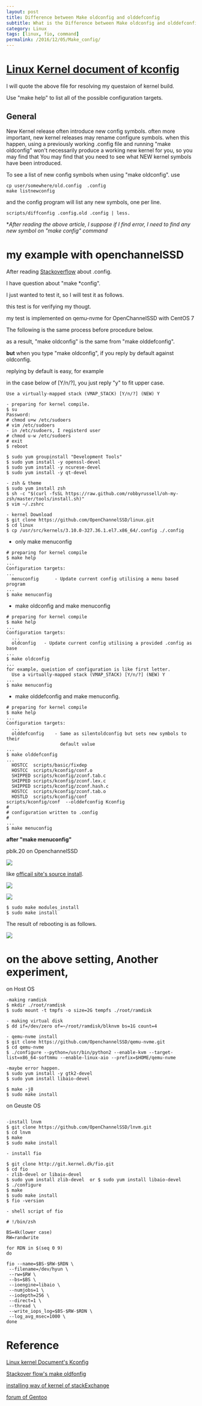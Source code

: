 ```yaml
---
layout: post
title: Difference between Make oldconfig and olddefconfig
subtitle: What is the Difference between Make oldconfig and olddefconfig ?
category: Linux
tags: [linux, fio, command]
permalink: /2016/12/05/Make_config/
---
```


# [Linux Kernel document of kconfig](https://kernel.org/doc/Documentation/kbuild/kconfig.txt)

 I will quote the above file for resolving my questaion of kernel build. 
 
 Use "make help" to list all of the possible configuration targets. 
 
## General 

 New Kernel release often introduce new config symbols. often more important, new kernel releases may rename configure symbols. when this happen, using a previously working .config file and running "make oldconfig" won't necessarily produce a working new kernel for you, so you may find that You may find that you need to see what NEW kernel symbols have been introduced. 
 
 To see a list of new config symbols when using "make oldconfig". use 
 
    cp user/somewhere/old.config  .config
    make listnewconfig
    
 and the config program will list any new symbols, one per line. 
 
    scripts/diffconfig .config.old .config | less. 
    
**After reading the above article, I suppose if I find error, I need to find any new symbol on "make *config" command**


# my example with openchannelSSD

After reading [Stackoverflow](http://stackoverflow.com/questions/4178526/what-does-make-oldconfig-do-exactly-in-the-linux-kernel-makefile) about .config. 

I have question about "make *config". 

I just wanted to test it, so I will test it as follows.  

this test is for verifying my thougt. 

my test is implemented on qemu-nvme for OpenChannelSSD with CentOS 7

The following is the same process before procedure below.

as a result, "make oldconfig" is the same from "make olddefconfig".

**but** when you type "make oldconfig", if you reply by default against oldconfig.

replying by default is easy, for example

in the case below of [Y/n/?], you just reply "y" to fit upper case. 

```shell
Use a virtually-mapped stack (VMAP_STACK) [Y/n/?] (NEW) Y
```

```shell
- preparing for kernel compile. 
$ su
Password:
# chmod u+w /etc/sudoers
# vim /etc/sudoers
- in /etc/sudoers, I registerd user
# chmod u-w /etc/sudoers
# exit
$ reboot
 
$ sudo yum groupinstall "Development Tools"
$ sudo yum install -y openssl-devel
$ sudo yum install -y ncurese-devel
$ sudo yum install -y qt-devel

- zsh & theme
$ sudo yum install zsh
$ sh -c "$(curl -fsSL https://raw.github.com/robbyrussell/oh-my-zsh/master/tools/install.sh)"
$ vim ~/.zshrc

- kernel Download
$ git clone https://github.com/OpenChannelSSD/linux.git
$ cd linux
$ cp /usr/src/kernels/3.10.0-327.36.1.el7.x86_64/.config ./.config
```

- only make menuconfig

```shell 
# preparing for kernel compile
$ make help 
...
Configuration targets:
...
  menuconfig	  - Update current config utilising a menu based program
...
$ make menuconfig
```

- make oldconfig and make menuconfig 

```shell 
# preparing for kernel compile
$ make help 
...
Configuration targets:
  ...
  oldconfig	  - Update current config utilising a provided .config as base
...
$ make oldconfig
...
for example, queistion of configuration is like first letter.
  Use a virtually-mapped stack (VMAP_STACK) [Y/n/?] (NEW) Y
...
$ make menuconfig
```

- make olddefconfig and make menuconfig.
 
```shell 
# preparing for kernel compile
$ make help 
...
Configuration targets:
  ...
  olddefconfig	  - Same as silentoldconfig but sets new symbols to their
                    default value
...
$ make olddefconfig 
...
  HOSTCC  scripts/basic/fixdep
  HOSTCC  scripts/kconfig/conf.o
  SHIPPED scripts/kconfig/zconf.tab.c
  SHIPPED scripts/kconfig/zconf.lex.c
  SHIPPED scripts/kconfig/zconf.hash.c
  HOSTCC  scripts/kconfig/zconf.tab.o
  HOSTLD  scripts/kconfig/conf
scripts/kconfig/conf  --olddefconfig Kconfig
#
# configuration written to .config
#
...
$ make menuconfig
```
 
**after "make menuconfig"**

pblk.20 on OpenchannelSSD


![](/img/Image/Linux/2016-12-05-Make_config/Source_install_OpenchannelSSD_(pblk20).png)

like [officail site's source install](http://openchannelssd.readthedocs.io/en/latest/gettingstarted/#source-install). 

![](/img/Image/Linux/2016-12-05-Make_config/make_menuconfig_pblk_20_OpenchannelSSD.png)

![](/img/Image/Linux/2016-12-05-Make_config/Make_menuconfig(pblk20)-NVM_Express_block_device.png)


```shell 
$ sudo make modules_install
$ sudo make install
```

The result of rebooting is as follows. 

![](/img/Image/Linux/2016-12-05-Make_config/Booting_success_of_the_new_linux.png)


# on the above setting, Another experiment, 

on Host OS

```
-making ramdisk 
$ mkdir ./root/ramdisk
$ sudo mount -t tmpfs -o size=2G tempfs ./root/ramdisk

- making virtual disk 
$ dd if=/dev/zero of=~/root/ramdisk/blknvm bs=1G count=4

- qemu-nvme install
$ git clone https://github.com/OpenchannelSSD/qemu-nvme.git
$ cd qemu-nvme
$ ./configure --python=/usr/bin/python2 --enable-kvm --target-list=x86_64-softmmu --enable-linux-aio --prefix=$HOME/qemu-nvme

-maybe error happen.
$ sudo yum install -y gtk2-devel
$ sudo yum install libaio-devel

$ make -j8
$ sudo make install
```

on Geuste OS

```shell

-install lnvm 
$ git clone https://github.com/OpenChannelSSD/lnvm.git
$ cd lnvm
$ make
$ sudo make install

- install fio

$ git clone http://git.kernel.dk/fio.git
$ cd fio
- zlib-devel or libaio-devel
$ sudo yum install zlib-devel  or $ sudo yum install libaio-devel
$ ./configure
$ make
$ sudo make install
$ fio -version

- shell script of fio 

# !/bin/zsh

BS=4k(lower case)
RW=randwrite

for RDN in $(seq 0 9) 
do

fio --name=$BS-$RW-$RDN \
 --filename=/dev/hyun \
 --rw=$RW \
 --bs=$BS \
 --ioengine=libaio \
 --numjobs=1 \
 --iodepth=256 \
 --direct=1 \
 --thread \
 --write_iops_log=$BS-$RW-$RDN \
 --log_avg_msec=1000 \
done
```

# Reference 

 [Linux kernel Document's Kconfig](https://kernel.org/doc/Documentation/kbuild/kconfig.txt)
 
 [Stackover flow's make oldfonfig](http://stackoverflow.com/questions/4178526/what-does-make-oldconfig-do-exactly-in-the-linux-kernel-makefile)
 
 [installing way of kernel of stackExchange](http://unix.stackexchange.com/questions/42144/modules-not-found-error-during-kernel-install)
 
 [forum of Gentoo](https://forums.gentoo.org/viewtopic-t-827203-highlight-menuconfig.html)
